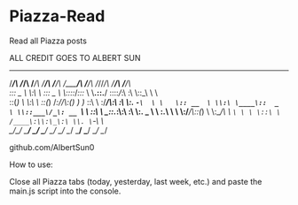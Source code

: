 # Piazza-Read
Read all Piazza posts


ALL CREDIT GOES TO ALBERT SUN

 ________   __        _______   ______   ______   _________   ______   __  __   ___   __      
/_______/\ /_/\     /_______/\ /_____/\ /_____/\ /________/\ /_____/\ /_/\/_/\ /__/\ /__/\    
\::: _  \ \\:\ \    \::: _  \ \\::::_\/_\:::_ \ \\__.::.__\/ \::::_\/_\:\ \:\ \\::\_\\  \ \   
 \::(_)  \ \\:\ \    \::(_)  \/_\:\/___/\\:(_) ) )_ \::\ \    \:\/___/\\:\ \:\ \\:. `-\  \ \  
  \:: __  \ \\:\ \____\::  _  \ \\::___\/_\: __ `\ \ \::\ \    \_::._\:\\:\ \:\ \\:. _    \ \ 
   \:.\ \  \ \\:\/___/\\::(_)  \ \\:\____/\\ \ `\ \ \ \::\ \     /____\:\\:\_\:\ \\. \`-\  \ \
    \__\/\__\/ \_____\/ \_______\/ \_____\/ \_\/ \_\/  \__\/     \_____\/ \_____\/ \__\/ \__\/
                                                                                              
                                                                                              
                                                                                             
                                                                                            
  github.com/AlbertSun0


How to use:

Close all Piazza tabs (today, yesterday, last week, etc.) and paste the main.js script into the console.
